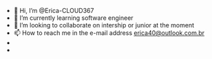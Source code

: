 - 👋 Hi, I’m @Erica-CLOUD367
- 🌱 I’m currently learning software engineer
- 💞️ I’m looking to collaborate on intership or junior at the moment
- 📫 How to reach me in the e-mail address erica40@outlook.com.br
-
-

<!---
Erica-CLOUD367/Erica-CLOUD367 is a ✨ special ✨ repository because its `README.md` (this file) appears on your GitHub profile.
You can click the Preview link to take a look at your changes.
--->
